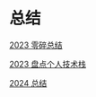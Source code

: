 # 总结

[2023 零碎总结](%E6%80%BB%E7%BB%93%200d20a2c2e6454a02a0f7907f7c32501b/2023%20%E9%9B%B6%E7%A2%8E%E6%80%BB%E7%BB%93%200d64e916a5194c079a0caec7d36ab573.md)

[2023 盘点个人技术栈](%E6%80%BB%E7%BB%93%200d20a2c2e6454a02a0f7907f7c32501b/2023%20%E7%9B%98%E7%82%B9%E4%B8%AA%E4%BA%BA%E6%8A%80%E6%9C%AF%E6%A0%88%20ee1bc667f72a4d19b3b8fbbabc815a74.md)

[2024 总结](%E6%80%BB%E7%BB%93%200d20a2c2e6454a02a0f7907f7c32501b/2024%20%E6%80%BB%E7%BB%93%201702048329b08006813fffa12e2a65b9.md)